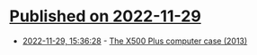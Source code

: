 # [Published on 2022-11-29](index.md)

* [2022-11-29, 15:36:28](https://news.ycombinator.com/item?id=33788821) - [The X500 Plus computer case (2013)](https://blog.linitx.com/x500-computer-case/)
